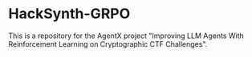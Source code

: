 # HackSynth-GRPO
This is a repository for the AgentX project "Improving LLM Agents With Reinforcement Learning on Cryptographic CTF Challenges".
